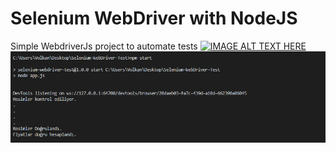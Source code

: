 # Selenium WebDriver with NodeJS
Simple WebdriverJs project to automate tests
[![IMAGE ALT TEXT HERE](https://img.youtube.com/vi/HIVA8evhTdo/0.jpg)](https://www.youtube.com/watch?v=HIVA8evhTdo)
<img src="ScreenShots/Screenshot.png">
